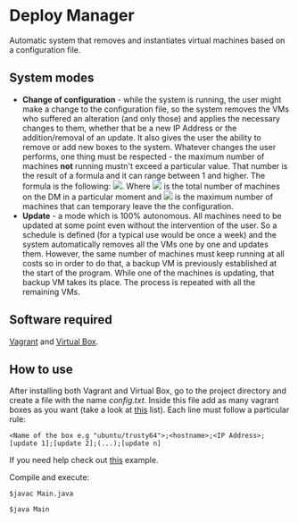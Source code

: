 # Deploy Manager

Automatic system that removes and instantiates virtual machines based on a configuration file.

## System modes

* **Change of configuration** - while the system is running, the user might make a change to the configuration file, so the system removes the VMs who suffered an alteration (and only those) and applies the necessary changes to them, whether that be a new IP Address or the addition/removal of an update.
It also gives the user the ability to remove or add new boxes to the system.
Whatever changes the user performs, one thing must be respected - the maximum number of machines **not** running mustn't exceed a particular value. That number is the result of a formula and it can range between 1 and higher. The formula is the following: <img src="https://render.githubusercontent.com/render/math?math=$f = \frac{n-1}{3}$">.
Where <img src="https://render.githubusercontent.com/render/math?math=n"> is the total number of machines on the DM in a particular moment and <img src="https://render.githubusercontent.com/render/math?math=f"> is the maximum number of machines that can temporary leave the the configuration.
* **Update** - a mode which is 100% autonomous. All machines need to be updated at some point even without the intervention of the user. So a schedule is defined (for a typical use would be once a week) and the system automatically removes all the VMs one by one and updates them. However, the same number of machines must keep running at all costs so in order to do that, a backup VM is previously established at the start of the program. While one of the machines is updating, that backup VM takes its place. The process is repeated with all the remaining VMs.


## **Software required**

[Vagrant](https://www.vagrantup.com) and [Virtual Box](https://www.virtualbox.org/wiki/Downloads).


## **How to use**

After installing both Vagrant and Virtual Box, go to the project directory and create a file with the name *config.txt*. Inside this file add as many vagrant boxes as you want (take a look at [this](https://app.vagrantup.com/boxes/search) list).
Each line must follow a particular rule:

```
<Name of the box e.g "ubuntu/trusty64">;<hostname>;<IP Address>;[update 1];[update 2];(...);[update n]
```
If you need help check out [this](https://github.com/DavidFernandes96/Deploy_Manager/blob/master/config.txt) example.

Compile and execute:
```
$javac Main.java
```
```
$java Main
```
